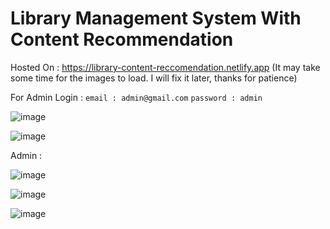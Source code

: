 # Library Management System With Content Recommendation

Hosted On : https://library-content-reccomendation.netlify.app (It may take some time for the images to load. I will fix it later, thanks for patience)

For Admin Login : 
   `email : admin@gmail.com`
   `password : admin`

![image](https://github.com/user-attachments/assets/ca810595-539b-47c7-aa73-f1fb71227bb4)

![image](https://github.com/user-attachments/assets/a435b01a-3ee7-4699-9b6f-0a1010e7a539)

Admin : 

![image](https://github.com/user-attachments/assets/6d87cdcf-36fb-4297-837e-8be371ca444a)

![image](https://github.com/user-attachments/assets/7c151b1b-3d53-4e52-b180-4d4549b49393)

![image](https://github.com/user-attachments/assets/3da90eb1-8267-4e9b-847c-8ab9147fba38)


